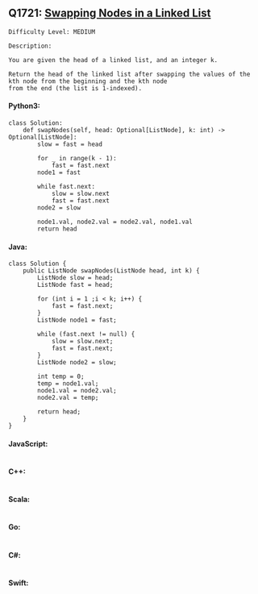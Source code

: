 ## Q1721: [Swapping Nodes in a Linked List](https://leetcode.com/problems/swapping-nodes-in-a-linked-list/)

```
Difficulty Level: MEDIUM
```

```
Description:

You are given the head of a linked list, and an integer k.

Return the head of the linked list after swapping the values of the kth node from the beginning and the kth node
from the end (the list is 1-indexed).
```

#### Python3:

```
class Solution:
    def swapNodes(self, head: Optional[ListNode], k: int) -> Optional[ListNode]:
        slow = fast = head
        
        for _ in range(k - 1):
            fast = fast.next
        node1 = fast

        while fast.next:
            slow = slow.next
            fast = fast.next
        node2 = slow

        node1.val, node2.val = node2.val, node1.val
        return head
```

#### Java:

```
class Solution {
    public ListNode swapNodes(ListNode head, int k) {
        ListNode slow = head;
        ListNode fast = head;
        
        for (int i = 1 ;i < k; i++) {
            fast = fast.next;
        }
        ListNode node1 = fast;

        while (fast.next != null) {
            slow = slow.next;
            fast = fast.next;
        }
        ListNode node2 = slow;

        int temp = 0;
        temp = node1.val;
        node1.val = node2.val;
        node2.val = temp;
        
        return head;
    }
}
```

#### JavaScript:

```

```

#### C++:

```

```

#### Scala:

```

```

#### Go:

```

```

#### C#:

```

```

#### Swift:

```

```